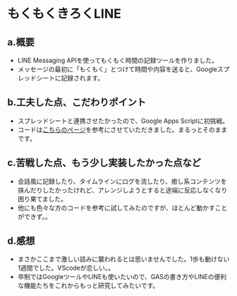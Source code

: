 # もくもくきろくLINE

## a.概要
- LINE Messaging APIを使ってもくもく時間の記録ツールを作りました。
- メッセージの最初に「もくもく」とつけて時間や内容を送ると、Googleスプレッドシートに記録されます。
    
## b.工夫した点、こだわりポイント
- スプレッドシートと連携させたかったので、Google Apps Scriptに初挑戦。
- コードは<a href="https://chusotsu-program.com/line-gas/">こちらのページ</a>を参考にさせていただきました。まるっとそのままです。

## c.苦戦した点、もう少し実装したかった点など
- 会話風に記録したり、タイムラインにログを流したり、癒し系コンテンツを挟んだりしたかったけれど、アレンジしようとすると途端に反応しなくなり困り果てました。
- 他にも色々な方のコードを参考に試してみたのですが、ほとんど動かすことができず。。

## d.感想
- まさかここまで激しい詰みに襲われるとは思いませんでした。1歩も動けない1週間でした。VScodeが恋しい。。
- 卒制ではGoogleツールやLINEも使いたいので、GASの書き方やLINEの便利な機能たちをこれからもっと研究してみたいです。

